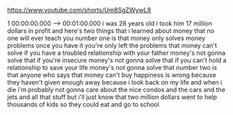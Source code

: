 https://www.youtube.com/shorts/Um8SgZWywL8

1 00:00:00.000 --\> 00:01:00.000 i was 28 years old i took him 17
million dollars in profit and here's two things that i learned about
money that no one will ever teach you number one is that money only
solves money problems once you have it you're only left the problems
that money can't solve if you have a troubled relationship with your
father money's not gonna solve that if you're insecure money's not gonna
solve that if you can't hold a relationship to save your life money's
not gonna solve that number two is that anyone who says that money can't
buy happiness is wrong because they haven't given enough away because i
look back on my life and when i die i'm probably not gonna care about
the nice condos and the cars and the jets and all that stuff but i'll
just know that two million dollars went to help thousands of kids so
they could eat and go to school
